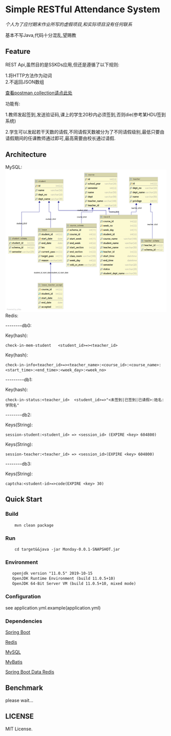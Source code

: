 Simple RESTful Attendance System
==============
*个人为了应付期末作业所写的虚假项目,和实际项目没有任何联系*  

基本不写Java,代码十分混乱,望赐教

## Feature

REST Api,虽然目的是SSKDs应用,但还是遵循了以下规则:  

1.将HTTP方法作为动词  
2.不返回JSON数组
    
[查看postman collection请点此处](https://documenter.getpostman.com/view/8711837/SWE57KRi?version=latest#8b24d958-4682-41a2-bd9f-f1a762b4f93d)

功能有:  

1.教师发起签到,发送验证码,课上的学生20秒内必须签到,否则die(参考某HDU签到系统)  

2.学生可以发起若干天数的请假,不同请假天数被分为了不同请假级别,最低只要由请假期间的任课教师通过即可,最高需要由校长通过请假.

## Architecture
MySQL:
![arch](./docs/mysql.png)
Redis: 

--------db0: 

Key(hash): 

    check-in-mem-student   <student_id>=><teacher_id>
Key(hash): 

    check-in-info<teacher_id>=><teacher_name>:<course_id>:<course_name>:<start_time>:<end_time>:<week_day>:<week_no>
---------db1: 

Key(hash): 

    check-in-status:<teacher_id>  <student_id>=>"<未签到|已签到|已请假>:姓名:学院名"
--------db2: 

Keys(String): 

    session-student:<student_id> => <session_id> (EXPIRE <key> 604800)
Keys(String): 

    session-teacher:<teacher_id> => <session_id>(EXPIRE <key> 604800)
--------db3: 

Keys(String): 

    captcha:<student-id>=>code(EXPIRE <key> 30)

## Quick Start

### Build
```
    mvn clean package
```

### Run
```
    cd target&&java -jar Monday-0.0.1-SNAPSHOT.jar
```
### Environment
```
   openjdk version "11.0.5" 2019-10-15
   OpenJDK Runtime Environment (build 11.0.5+10)
   OpenJDK 64-Bit Server VM (build 11.0.5+10, mixed mode)
```
### Configuration
   see application.yml.example(application.yml)
### Dependencies
[Spring Boot]()

[Redis]()

[MySQL]()

[MyBatis]()

[Spring Boot Data Redis]()

## Benchmark
please wait...
## LICENSE
MIT License.